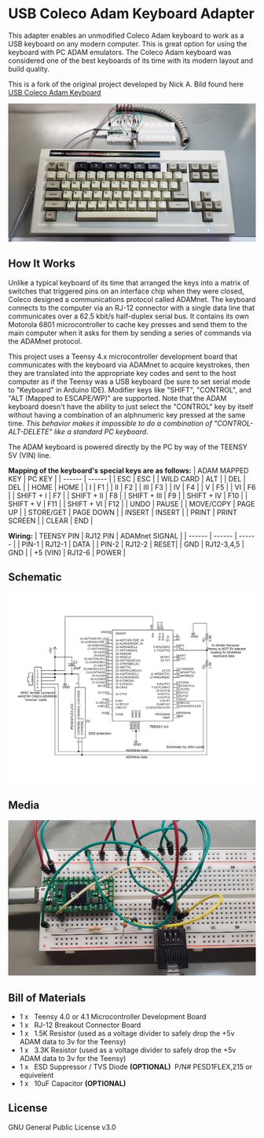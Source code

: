 # **USB Coleco Adam Keyboard Adapter**

This adapter enables an unmodified Coleco Adam keyboard to work as a USB keyboard on any modern computer. This is great option for using the keyboard with PC ADAM emulators. The Coleco Adam keyboard was considered one of the best keyboards of its time with its modern layout and build quality.

This is a fork of the original project developed by Nick A. Bild found here [USB Coleco Adam Keyboard](https://github.com/nickbild/coleco_adam_usb_keyboard)


![](https://github.com/JohnLundy/coleco_adam_usb_keyboard/raw/main/media/20230731_202517%20-%20small.jpg)

## How It Works

Unlike a typical keyboard of its time that arranged the keys into a matrix of switches that triggered pins on an interface chip when they were closed, Coleco designed a communications protocol called ADAMnet. The keyboard connects to the computer via an RJ-12 connector with a single data line that communicates over a 62.5 kbit/s half-duplex serial bus. It contains its own Motorola 6801 microcontroller to cache key presses and send them to the main computer when it asks for them by sending a series of commands via the ADAMnet protocol.

This project uses a Teensy 4.x microcontroller development board that communicates with the keyboard via ADAMnet to acquire keystrokes, then they are translated into the appropriate key codes and sent to the host computer as if the Teensy was a USB keyboard (be sure to set serial mode to "Keyboard" in Arduino IDE).  Modifier keys like "SHIFT", "CONTROL", and "ALT (Mapped to ESCAPE/WP)" are supported. Note that the ADAM keyboard doesn't have the ability to just select the "CONTROL" key by itself without having a combination of an alphnumeric key pressed at the same time. _This behavior makes it impossible to do a combination of "CONTROL-ALT-DELETE" like a standard PC keyboard_.

The ADAM keyboard is powered directly by the PC by way of the TEENSY 5V (VIN) line.

**Mapping of the keyboard's special keys are as follows:**
| ADAM MAPPED KEY | PC KEY |
| ------ | ------ |
| ESC | ESC |
| WILD CARD | ALT |
| DEL | DEL |
| HOME | HOME |
| I | F1 |
| II | F2 |
| III | F3 |
| IV | F4 |
| V | F5 |
| VI | F6 |
| SHIFT + I | F7 | 
| SHIFT + II | F8 |
| SHIFT + III | F9 | 
| SHIFT + IV | F10 | 
| SHIFT + V | F11 | 
| SHIFT + VI | F12 | 
| UNDO | PAUSE |
| MOVE/COPY | PAGE UP |
| STORE/GET | PAGE DOWN |
| INSERT | INSERT |
| PRINT | PRINT SCREEN |
| CLEAR | END |

**Wiring:**
| TEENSY PIN | RJ12 PIN | ADAMnet SIGNAL |
| ------ | ------ | ------ |
| PIN-1 | RJ12-1 | DATA |
| PIN-2 | RJ12-2 | RESET|
| GND   |  RJ12-3,4,5 | GND |
| +5 (VIN) | RJ12-6 | POWER |

## Schematic

![](https://github.com/JohnLundy/coleco_adam_usb_keyboard/raw/main/media/Schematic.jpg)

## Media

![](https://github.com/JohnLundy/coleco_adam_usb_keyboard/raw/main/media/20230731_202645%20-%20small.jpg)

## Bill of Materials

- 1 x  &nbsp; Teensy 4.0 or 4.1 Microcontroller Development Board
- 1 x  &nbsp; RJ-12 Breakout Connector Board
- 1 x  &nbsp; 1.5K Resistor (used as a voltage divider to safely drop the +5v ADAM data to 3v for the Teensy)
- 1 x  &nbsp; 3.3K Resistor (used as a voltage divider to safely drop the +5v ADAM data to 3v for the Teensy)
- 1 x  &nbsp; ESD Suppressor / TVS Diode **(OPTIONAL)** &nbsp;P/N# PESD1FLEX,215 or equivelent
- 1 x  &nbsp; 10uF Capacitor **(OPTIONAL)**

## License

GNU General Public License v3.0
